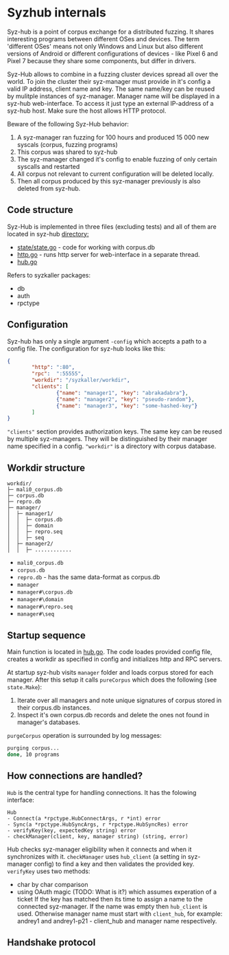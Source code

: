 # Syzhub internals

Syz-hub is a point of corpus exchange for a distributed fuzzing. It shares interesting programs between different OSes and devices. The term 'different OSes' means not only Windows and Linux but also different versions of Android or different configurations of devices - like Pixel 6 and Pixel 7 because they share some components, but differ in drivers.

Syz-Hub allows to combine in a fuzzing cluster devices spread all over the world. To join the cluster their syz-manager must provide in it's config a valid IP address, client name and key. The same name/key can be reused by mulitple instances of syz-manager. Manager name will be displayed in a syz-hub web-interface. To access it just type an external IP-address of a syz-hub host. Make sure the host allows HTTP protocol.

Beware of the following Syz-Hub behavior:
1. A syz-manager ran fuzzing for 100 hours and produced 15 000 new syscals (corpus, fuzzing programs)
2. This corpus was shared to syz-hub
3. The syz-manager changed it's config to enable fuzzing of only certain syscalls and restarted
4. All corpus not relevant to current configuration will be deleted locally.
5. Then all corpus produced by this syz-manager previously is also deleted from syz-hub.


## Code structure
Syz-Hub is implemented in three files (excluding tests) and all of them are located in syz-hub <a href="https://github.com/google/syzkaller/tree/master/syz-hub">directory:</a>
- <a href="https://github.com/google/syzkaller/blob/master/syz-hub/state/state.go">state/state.go</a> - code for working with corpus.db
- <a href="https://github.com/google/syzkaller/blob/master/syz-hub/http.go">http.go</a> - runs http server for web-interface in a separate thread. 
- <a href="https://github.com/google/syzkaller/blob/master/syz-hub/hub.go">hub.go</a>

Refers to syzkaller packages:
- db
- auth
- rpctype

## Configuration

Syz-hub has only a single argument `-config` which accepts a path to a config file. The configuration for syz-hub looks like this:

```json
{
        "http": ":80",
        "rpc":  ":55555",
        "workdir": "/syzkaller/workdir",
        "clients": [
                {"name": "manager1", "key": "abrakadabra"},
                {"name": "manager2", "key": "pseudo-random"},
                {"name": "manager3", "key": "some-hashed-key"}
        ]
}
```

`"clients"` section provides authorization keys. The same key can be reused by multiple syz-managers. They will be distinguished by their manager name specified in a config.
`"workdir"` is a directory with corpus database. 

## Workdir structure

```text
workdir/
├─ mali0_corpus.db
├─ corpus.db
├─ repro.db
├─ manager/
│  ├─ manager1/
│  │  ├─ corpus.db
│  │  ├─ domain
│  │  ├─ repro.seq
│  │  ├─ seq
│  ├─ manager2/
│  │  ├─ ............
```
- `mali0_corpus.db`
- `corpus.db`
- `repro.db` - has the same data-format as corpus.db
- `manager`
- `manager#\corpus.db`
- `manager#\domain`
- `manager#\repro.seq`
- `manager#\seq`


## Startup sequence

Main function is located in <a href="https://github.com/google/syzkaller/blob/master/syz-hub/hub.go">hub.go</a>. The code loades provided config file, creates a workdir as specified in config and initializes http and RPC servers.

At startup syz-hub visits `manager` folder and loads corpus stored for each manager. After this setup it calls `pureCorpus` which does the following (see `state.Make`):
1. Iterate over all managers and note unique signatures of corpus stored in their corpus.db instances.
2. Inspect it's own corpus.db records and delete the ones not found in manager's databases.

`purgeCorpus` operation is surrounded by log messages:
```bash
purging corpus...
done, 10 programs
```

## How connections are handled?

`Hub` is the central type for handling connections. It has the folowing interface:

```text
Hub
- Connect(a *rpctype.HubConnectArgs, r *int) error
- Sync(a *rpctype.HubSyncArgs, r *rpctype.HubSyncRes) error
- verifyKey(key, expectedKey string) error 
- checkManager(client, key, manager string) (string, error)
```

Hub checks syz-manager eligibility when it connects and when it synchronizes with it. `checkManager` uses `hub_client` (a setting in syz-manager config) to find a key and then validates the provided key. `verifyKey` uses two methods:
- char by char comparison
- using OAuth magic (TODO: What is it?) which assumes experation of a ticket
If the key has matched then its time to assign a name to the connected syz-manager. If the name was empty then `hub_client` is used. Otherwise manager name must start with `client_hub`, for example: andrey1 and andrey1-p21 - client_hub and manager name respectively. 

## Handshake protocol


